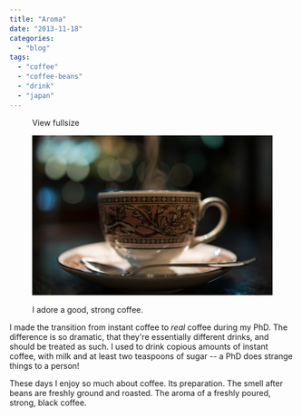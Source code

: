 ```yaml
---
title: "Aroma"
date: "2013-11-18"
categories: 
  - "blog"
tags: 
  - "coffee"
  - "coffee-beans"
  - "drink"
  - "japan"
---
```


<figure>

View fullsize

![I adore a good, strong coffee.](/assets/images/f4bc3-20131109-_dsc1599.jpg)

<figcaption>



I adore a good, strong coffee.





</figcaption>



</figure>

I made the transition from instant coffee to _real_ coffee during my PhD. The difference is so dramatic, that they're essentially different drinks, and should be treated as such. I used to drink copious amounts of instant coffee, with milk and at least two teaspoons of sugar -- a PhD does strange things to a person!

These days I enjoy so much about coffee. Its preparation. The smell after beans are freshly ground and roasted. The aroma of a freshly poured, strong, black coffee.
